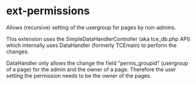ext-permissions
===============

Allows (recursive) setting of the usergroup for pages by non-admins.

This extension uses the SimpleDataHandlerController (aka tce_db.php API) which internally uses DataHandler (formerly TCEmain) to perform the changes.

DataHandler only allows the change the field "perms_groupid" (usergroup of a page) for the admin and the owner of a page. Therefore the user setting the permission needs to be the owner of the pages.
